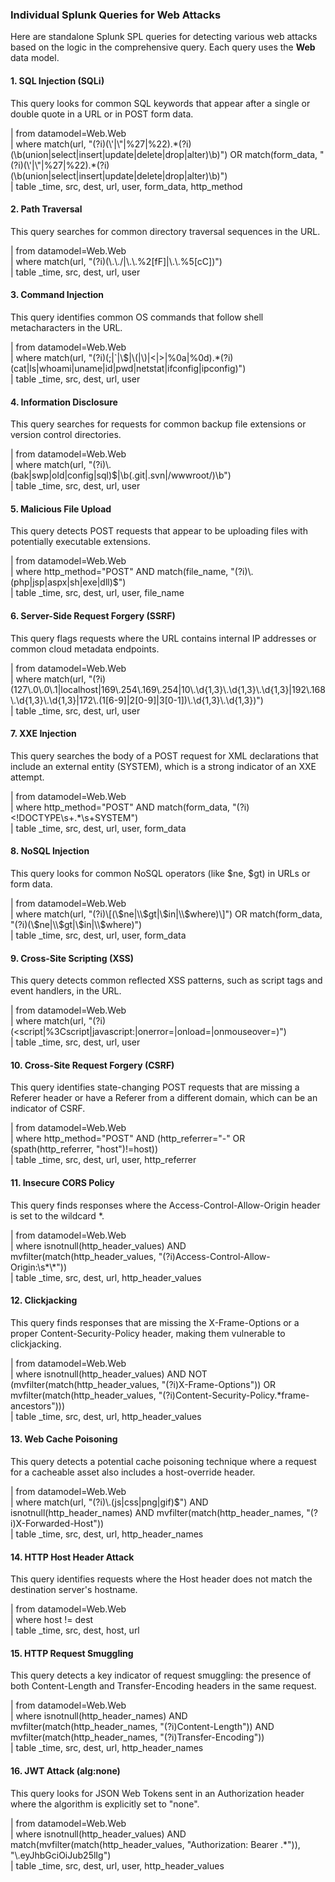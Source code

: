 ### **Individual Splunk Queries for Web Attacks**

Here are standalone Splunk SPL queries for detecting various web attacks based on the logic in the comprehensive query. Each query uses the **Web** data model.

#### **1\. SQL Injection (SQLi)**

This query looks for common SQL keywords that appear after a single or double quote in a URL or in POST form data.

| from datamodel=Web.Web  
| where match(url, "(?i)(\\'|\\"|%27|%22).\*(?i)(\\b(union|select|insert|update|delete|drop|alter)\\b)") OR match(form\_data, "(?i)(\\'|\\"|%27|%22).\*(?i)(\\b(union|select|insert|update|delete|drop|alter)\\b)")  
| table \_time, src, dest, url, user, form\_data, http\_method

#### **2\. Path Traversal**

This query searches for common directory traversal sequences in the URL.

| from datamodel=Web.Web  
| where match(url, "(?i)(\\.\\./|\\.\\.%2\[fF\]|\\.\\.%5\[cC\])")  
| table \_time, src, dest, url, user

#### **3\. Command Injection**

This query identifies common OS commands that follow shell metacharacters in the URL.

| from datamodel=Web.Web  
| where match(url, "(?i)(;|\`|\\$|\\(|\\)|\<|\>|%0a|%0d).\*(?i)(cat|ls|whoami|uname|id|pwd|netstat|ifconfig|ipconfig)")  
| table \_time, src, dest, url, user

#### **4\. Information Disclosure**

This query searches for requests for common backup file extensions or version control directories.

| from datamodel=Web.Web  
| where match(url, "(?i)\\.(bak|swp|old|config|sql)$|\\b(.git|.svn|/wwwroot/)\\b")  
| table \_time, src, dest, url, user

#### **5\. Malicious File Upload**

This query detects POST requests that appear to be uploading files with potentially executable extensions.

| from datamodel=Web.Web  
| where http\_method="POST" AND match(file\_name, "(?i)\\.(php|jsp|aspx|sh|exe|dll)$")  
| table \_time, src, dest, url, user, file\_name

#### **6\. Server-Side Request Forgery (SSRF)**

This query flags requests where the URL contains internal IP addresses or common cloud metadata endpoints.

| from datamodel=Web.Web  
| where match(url, "(?i)(127\\.0\\.0\\.1|localhost|169\\.254\\.169\\.254|10\\.\\d{1,3}\\.\\d{1,3}\\.\\d{1,3}|192\\.168\\.\\d{1,3}\\.\\d{1,3}|172\\.(1\[6-9\]|2\[0-9\]|3\[0-1\])\\.\\d{1,3}\\.\\d{1,3})")  
| table \_time, src, dest, url, user

#### **7\. XXE Injection**

This query searches the body of a POST request for XML declarations that include an external entity (SYSTEM), which is a strong indicator of an XXE attempt.

| from datamodel=Web.Web  
| where http\_method="POST" AND match(form\_data, "(?i)\<\!DOCTYPE\\s+.\*\\s+SYSTEM")  
| table \_time, src, dest, url, user, form\_data

#### **8\. NoSQL Injection**

This query looks for common NoSQL operators (like $ne, $gt) in URLs or form data.

| from datamodel=Web.Web  
| where match(url, "(?i)\\\[(\\$ne|\\$gt|\\$in|\\$where)\\\]") OR match(form\_data, "(?i)(\\$ne|\\$gt|\\$in|\\$where)")  
| table \_time, src, dest, url, user, form\_data

#### **9\. Cross-Site Scripting (XSS)**

This query detects common reflected XSS patterns, such as script tags and event handlers, in the URL.

| from datamodel=Web.Web  
| where match(url, "(?i)(\<script|%3Cscript|javascript:|onerror=|onload=|onmouseover=)")  
| table \_time, src, dest, url, user

#### **10\. Cross-Site Request Forgery (CSRF)**

This query identifies state-changing POST requests that are missing a Referer header or have a Referer from a different domain, which can be an indicator of CSRF.

| from datamodel=Web.Web  
| where http\_method="POST" AND (http\_referrer="-" OR (spath(http\_referrer, "host")\!=host))  
| table \_time, src, dest, url, user, http\_referrer

#### **11\. Insecure CORS Policy**

This query finds responses where the Access-Control-Allow-Origin header is set to the wildcard \*.

| from datamodel=Web.Web  
| where isnotnull(http\_header\_values) AND mvfilter(match(http\_header\_values, "(?i)Access-Control-Allow-Origin:\\s\*\\\*"))  
| table \_time, src, dest, url, http\_header\_values

#### **12\. Clickjacking**

This query finds responses that are missing the X-Frame-Options or a proper Content-Security-Policy header, making them vulnerable to clickjacking.

| from datamodel=Web.Web  
| where isnotnull(http\_header\_values) AND NOT (mvfilter(match(http\_header\_values, "(?i)X-Frame-Options")) OR mvfilter(match(http\_header\_values, "(?i)Content-Security-Policy.\*frame-ancestors")))  
| table \_time, src, dest, url, http\_header\_values

#### **13\. Web Cache Poisoning**

This query detects a potential cache poisoning technique where a request for a cacheable asset also includes a host-override header.

| from datamodel=Web.Web  
| where match(url, "(?i)\\.(js|css|png|gif)$") AND isnotnull(http\_header\_names) AND mvfilter(match(http\_header\_names, "(?i)X-Forwarded-Host"))  
| table \_time, src, dest, url, http\_header\_names

#### **14\. HTTP Host Header Attack**

This query identifies requests where the Host header does not match the destination server's hostname.

| from datamodel=Web.Web  
| where host \!= dest  
| table \_time, src, dest, host, url

#### **15\. HTTP Request Smuggling**

This query detects a key indicator of request smuggling: the presence of both Content-Length and Transfer-Encoding headers in the same request.

| from datamodel=Web.Web  
| where isnotnull(http\_header\_names) AND mvfilter(match(http\_header\_names, "(?i)Content-Length")) AND mvfilter(match(http\_header\_names, "(?i)Transfer-Encoding"))  
| table \_time, src, dest, url, http\_header\_names

#### **16\. JWT Attack (alg:none)**

This query looks for JSON Web Tokens sent in an Authorization header where the algorithm is explicitly set to "none".

| from datamodel=Web.Web  
| where isnotnull(http\_header\_values) AND match(mvfilter(match(http\_header\_values, "Authorization: Bearer .\*")), "\\.eyJhbGciOiJub25lIg")  
| table \_time, src, dest, url, user, http\_header\_values  
